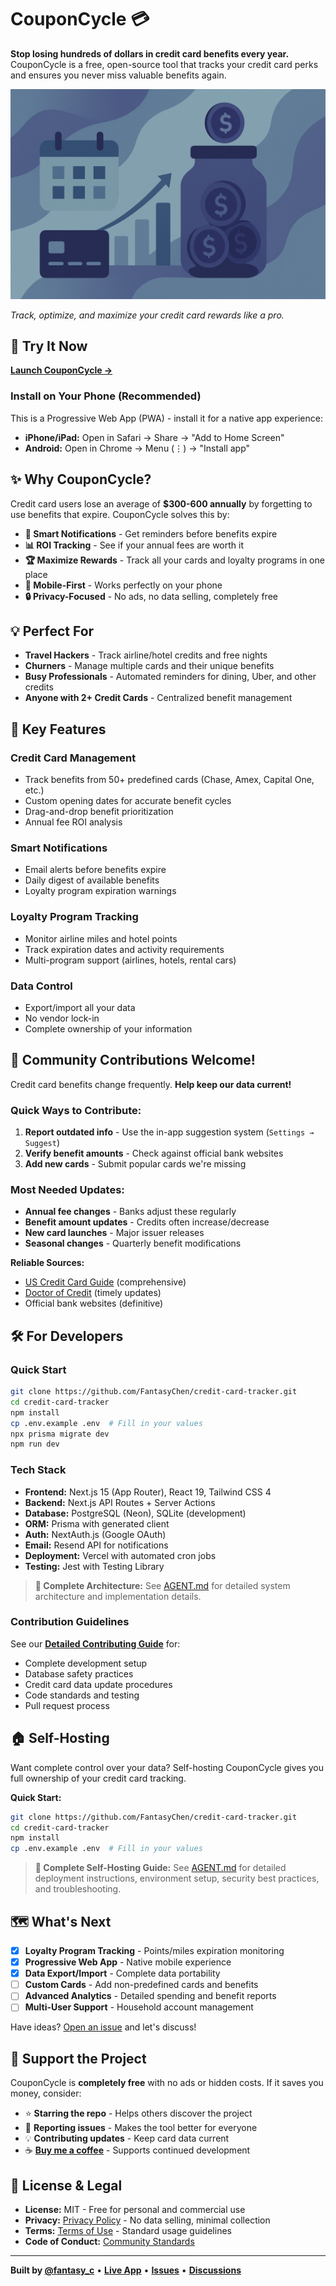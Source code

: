 # CouponCycle 💳

**Stop losing hundreds of dollars in credit card benefits every year.** CouponCycle is a free, open-source tool that tracks your credit card perks and ensures you never miss valuable benefits again.

[![CouponCycle Hero](public/hero-image.jpg)](https://www.coupon-cycle.site/)

*Track, optimize, and maximize your credit card rewards like a pro.*

## 🚀 Try It Now

**[Launch CouponCycle →](https://www.coupon-cycle.site/)**

### Install on Your Phone (Recommended)
This is a Progressive Web App (PWA) - install it for a native app experience:
- **iPhone/iPad:** Open in Safari → Share → "Add to Home Screen"
- **Android:** Open in Chrome → Menu (⋮) → "Install app"

## ✨ Why CouponCycle?

Credit card users lose an average of **$300-600 annually** by forgetting to use benefits that expire. CouponCycle solves this by:

- **🔔 Smart Notifications** - Get reminders before benefits expire
- **📊 ROI Tracking** - See if your annual fees are worth it
- **🏆 Maximize Rewards** - Track all your cards and loyalty programs in one place
- **📱 Mobile-First** - Works perfectly on your phone
- **🔒 Privacy-Focused** - No ads, no data selling, completely free

## 💡 Perfect For

- **Travel Hackers** - Track airline/hotel credits and free nights
- **Churners** - Manage multiple cards and their unique benefits
- **Busy Professionals** - Automated reminders for dining, Uber, and other credits
- **Anyone with 2+ Credit Cards** - Centralized benefit management

## 🎯 Key Features

### Credit Card Management
- Track benefits from 50+ predefined cards (Chase, Amex, Capital One, etc.)
- Custom opening dates for accurate benefit cycles
- Drag-and-drop benefit prioritization
- Annual fee ROI analysis

### Smart Notifications
- Email alerts before benefits expire
- Daily digest of available benefits
- Loyalty program expiration warnings

### Loyalty Program Tracking
- Monitor airline miles and hotel points
- Track expiration dates and activity requirements
- Multi-program support (airlines, hotels, rental cars)

### Data Control
- Export/import all your data
- No vendor lock-in
- Complete ownership of your information

## 🤝 Community Contributions Welcome!

Credit card benefits change frequently. **Help keep our data current!**

### Quick Ways to Contribute:
1. **Report outdated info** - Use the in-app suggestion system (`Settings → Suggest`)
2. **Verify benefit amounts** - Check against official bank websites
3. **Add new cards** - Submit popular cards we're missing

### Most Needed Updates:
- **Annual fee changes** - Banks adjust these regularly
- **Benefit amount updates** - Credits often increase/decrease
- **New card launches** - Major issuer releases
- **Seasonal changes** - Quarterly benefit modifications

**Reliable Sources:**
- [US Credit Card Guide](https://www.uscreditcardguide.com/) (comprehensive)
- [Doctor of Credit](https://www.doctorofcredit.com/) (timely updates)
- Official bank websites (definitive)

## 🛠️ For Developers

### Quick Start
```bash
git clone https://github.com/FantasyChen/credit-card-tracker.git
cd credit-card-tracker
npm install
cp .env.example .env  # Fill in your values
npx prisma migrate dev
npm run dev
```

### Tech Stack
- **Frontend:** Next.js 15 (App Router), React 19, Tailwind CSS 4
- **Backend:** Next.js API Routes + Server Actions  
- **Database:** PostgreSQL (Neon), SQLite (development)
- **ORM:** Prisma with generated client
- **Auth:** NextAuth.js (Google OAuth)
- **Email:** Resend API for notifications
- **Deployment:** Vercel with automated cron jobs
- **Testing:** Jest with Testing Library

> **📄 Complete Architecture:** See [AGENT.md](AGENT.md#technology-stack) for detailed system architecture and implementation details.

### Contribution Guidelines
See our **[Detailed Contributing Guide](CONTRIBUTING.md)** for:
- Complete development setup
- Database safety practices
- Credit card data update procedures
- Code standards and testing
- Pull request process

## 🏠 Self-Hosting

Want complete control over your data? Self-hosting CouponCycle gives you full ownership of your credit card tracking.

**Quick Start:**
```bash
git clone https://github.com/FantasyChen/credit-card-tracker.git
cd credit-card-tracker
npm install
cp .env.example .env  # Fill in your values
```

> **📄 Complete Self-Hosting Guide:** See [AGENT.md](AGENT.md#deployment--operations) for detailed deployment instructions, environment setup, security best practices, and troubleshooting.

## 🗺️ What's Next

- [x] **Loyalty Program Tracking** - Points/miles expiration monitoring
- [x] **Progressive Web App** - Native mobile experience
- [x] **Data Export/Import** - Complete data portability
- [ ] **Custom Cards** - Add non-predefined cards and benefits
- [ ] **Advanced Analytics** - Detailed spending and benefit reports
- [ ] **Multi-User Support** - Household account management

Have ideas? [Open an issue](https://github.com/FantasyChen/credit-card-tracker/issues) and let's discuss!

## 💖 Support the Project

CouponCycle is **completely free** with no ads or hidden costs. If it saves you money, consider:

- ⭐ **Starring the repo** - Helps others discover the project
- 🐛 **Reporting issues** - Makes the tool better for everyone  
- 💡 **Contributing updates** - Keep card data current
- ☕ **[Buy me a coffee](https://coff.ee/fantasy_c)** - Supports continued development

## 📄 License & Legal

- **License:** MIT - Free for personal and commercial use
- **Privacy:** [Privacy Policy](PRIVACY.md) - No data selling, minimal collection
- **Terms:** [Terms of Use](TERMS.md) - Standard usage guidelines
- **Code of Conduct:** [Community Standards](CODE_OF_CONDUCT.md)

---

**Built by [@fantasy_c](https://github.com/FantasyChen)** • **[Live App](https://www.coupon-cycle.site/)** • **[Issues](https://github.com/FantasyChen/credit-card-tracker/issues)** • **[Discussions](https://github.com/FantasyChen/credit-card-tracker/discussions)**
